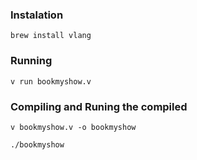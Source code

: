 ### Instalation

```brew install vlang```

### Running

```v run bookmyshow.v```

### Compiling and Runing the compiled

```
v bookmyshow.v -o bookmyshow  
```

```
./bookmyshow
```